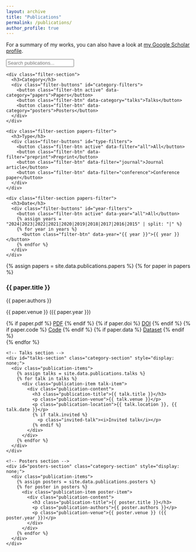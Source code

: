 ```yaml
---
layout: archive
title: "Publications"
permalink: /publications/
author_profile: true
---
```


<p>For a summary of my works, you can also have a look at <a href="https://scholar.google.co.uk/citations?user=gGSh6oEAAAAJ&hl=en" target="_blank">my Google Scholar profile</a>.</p>

<div class="publications-container">
  <div class="publications-filters">
    <div class="search-box">
      <input type="text" id="pub-search" placeholder="Search publications...">
    </div>
    
    <div class="filter-section">
      <h3>Category</h3>
      <div class="filter-buttons" id="category-filters">
        <button class="filter-btn active" data-category="papers">Papers</button>
        <button class="filter-btn" data-category="talks">Talks</button>
        <button class="filter-btn" data-category="posters">Posters</button>
      </div>
    </div>
    
    <div class="filter-section papers-filter">
      <h3>Type</h3>
      <div class="filter-buttons" id="type-filters">
        <button class="filter-btn active" data-filter="all">All</button>
        <button class="filter-btn" data-filter="preprint">Preprint</button>
        <button class="filter-btn" data-filter="journal">Journal article</button>
        <button class="filter-btn" data-filter="conference">Conference paper</button>
      </div>
    </div>
    
    <div class="filter-section papers-filter">
      <h3>Date</h3>
      <div class="filter-buttons" id="year-filters">
        <button class="filter-btn active" data-year="all">All</button>
        {% assign years = "2024|2023|2022|2021|2020|2019|2018|2017|2016|2015" | split: "|" %}
        {% for year in years %}
          <button class="filter-btn" data-year="{{ year }}">{{ year }}</button>
        {% endfor %}
      </div>
    </div>
  </div>

  <div class="publications-list">
    <!-- Papers section -->
    <div id="papers-section" class="category-section">
      <div class="publication-items">
        {% assign papers = site.data.publications.papers %}
        {% for paper in papers %}
          <div class="publication-item" 
               data-type="{{ paper.type | default: 'journal' }}" 
               data-year="{{ paper.year | default: '2024' }}">
            <div class="publication-content">
              <h3 class="publication-title">{{ paper.title }}</h3>
              <p class="publication-authors">{{ paper.authors }}</p>
              <p class="publication-venue">{{ paper.venue }} ({{ paper.year }})</p>
              <div class="publication-links">
                {% if paper.pdf %}
                  <a href="{{ paper.pdf }}" class="pub-link" target="_blank"><i class="fas fa-file-pdf"></i> PDF</a>
                {% endif %}
                {% if paper.doi %}
                  <a href="{{ paper.doi }}" class="pub-link" target="_blank"><i class="fas fa-external-link-alt"></i> DOI</a>
                {% endif %}
                {% if paper.code %}
                  <a href="{{ paper.code }}" class="pub-link" target="_blank"><i class="fab fa-github"></i> Code</a>
                {% endif %}
                {% if paper.data %}
                  <a href="{{ paper.data }}" class="pub-link" target="_blank"><i class="fas fa-database"></i> Dataset</a>
                {% endif %}
              </div>
            </div>
          </div>
        {% endfor %}
      </div>
    </div>
    
    <!-- Talks section -->
    <div id="talks-section" class="category-section" style="display: none;">
      <div class="publication-items">
        {% assign talks = site.data.publications.talks %}
        {% for talk in talks %}
          <div class="publication-item talk-item">
            <div class="publication-content">
              <h3 class="publication-title">{{ talk.title }}</h3>
              <p class="publication-venue">{{ talk.venue }}</p>
              <p class="publication-location">{{ talk.location }}, {{ talk.date }}</p>
              {% if talk.invited %}
                <p class="invited-talk"><i>Invited talk</i></p>
              {% endif %}
            </div>
          </div>
        {% endfor %}
      </div>
    </div>
    
    <!-- Posters section -->
    <div id="posters-section" class="category-section" style="display: none;">
      <div class="publication-items">
        {% assign posters = site.data.publications.posters %}
        {% for poster in posters %}
          <div class="publication-item poster-item">
            <div class="publication-content">
              <h3 class="publication-title">{{ poster.title }}</h3>
              <p class="publication-authors">{{ poster.authors }}</p>
              <p class="publication-venue">{{ poster.venue }} ({{ poster.year }})</p>
            </div>
          </div>
        {% endfor %}
      </div>
    </div>
  </div>
</div>

<!-- JavaScript for publications filtering -->
<script>
document.addEventListener('DOMContentLoaded', function() {
  const searchInput = document.getElementById('pub-search');
  const categoryFilters = document.querySelectorAll('#category-filters .filter-btn');
  const typeFilters = document.querySelectorAll('#type-filters .filter-btn');
  const yearFilters = document.querySelectorAll('#year-filters .filter-btn');
  const publicationItems = document.querySelectorAll('.publication-item');
  const paperFilters = document.querySelectorAll('.papers-filter');
  
  let activeCategory = 'papers';
  let activeTypeFilter = 'all';
  let activeYearFilter = 'all';
  
  // Section display functions
  function showSection(sectionId) {
    // Hide all sections
    document.querySelectorAll('.category-section').forEach(section => {
      section.style.display = 'none';
    });
    
    // Show the selected section
    document.getElementById(sectionId + '-section').style.display = 'block';
  }
  
  // Category filter functionality
  categoryFilters.forEach(button => {
    button.addEventListener('click', function() {
      categoryFilters.forEach(btn => btn.classList.remove('active'));
      this.classList.add('active');
      activeCategory = this.getAttribute('data-category');
      
      // Show/hide papers filters
      if (activeCategory === 'papers') {
        paperFilters.forEach(filter => filter.style.display = 'block');
      } else {
        paperFilters.forEach(filter => filter.style.display = 'none');
      }
      
      showSection(activeCategory);
      filterPublications();
    });
  });
  
  // Search functionality
  searchInput.addEventListener('input', function() {
    filterPublications();
  });
  
  // Type filter functionality
  typeFilters.forEach(button => {
    button.addEventListener('click', function() {
      typeFilters.forEach(btn => btn.classList.remove('active'));
      this.classList.add('active');
      activeTypeFilter = this.getAttribute('data-filter');
      filterPublications();
    });
  });
  
  // Year filter functionality
  yearFilters.forEach(button => {
    button.addEventListener('click', function() {
      yearFilters.forEach(btn => btn.classList.remove('active'));
      this.classList.add('active');
      activeYearFilter = this.getAttribute('data-year');
      filterPublications();
    });
  });
  
  function filterPublications() {
    const searchTerm = searchInput.value.toLowerCase().trim();
    
    if (activeCategory === 'papers') {
      const paperItems = document.querySelectorAll('#papers-section .publication-item');
      
      paperItems.forEach(item => {
        const type = item.getAttribute('data-type');
        const year = item.getAttribute('data-year');
        const content = item.textContent.toLowerCase();
        
        const matchesType = activeTypeFilter === 'all' || type === activeTypeFilter;
        const matchesYear = activeYearFilter === 'all' || year === activeYearFilter;
        const matchesSearch = searchTerm === '' || content.includes(searchTerm);
        
        if (matchesType && matchesYear && matchesSearch) {
          item.style.display = 'block';
        } else {
          item.style.display = 'none';
        }
      });
    } else if (activeCategory === 'talks') {
      const talkItems = document.querySelectorAll('#talks-section .publication-item');
      
      talkItems.forEach(item => {
        const content = item.textContent.toLowerCase();
        const matchesSearch = searchTerm === '' || content.includes(searchTerm);
        
        if (matchesSearch) {
          item.style.display = 'block';
        } else {
          item.style.display = 'none';
        }
      });
    } else if (activeCategory === 'posters') {
      const posterItems = document.querySelectorAll('#posters-section .publication-item');
      
      posterItems.forEach(item => {
        const content = item.textContent.toLowerCase();
        const matchesSearch = searchTerm === '' || content.includes(searchTerm);
        
        if (matchesSearch) {
          item.style.display = 'block';
        } else {
          item.style.display = 'none';
        }
      });
    }
  }
  
  // Initialize
  showSection('papers');
});
</script>